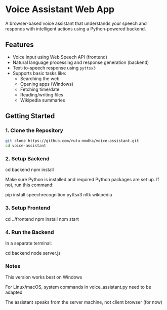 # Voice Assistant Web App

A browser-based voice assistant that understands your speech and responds with intelligent actions using a Python-powered backend.

## Features

- Voice input using Web Speech API (frontend)
- Natural language processing and response generation (backend)
- Text-to-speech response using `pyttsx3`
- Supports basic tasks like:
  - Searching the web
  - Opening apps (Windows)
  - Fetching time/date
  - Reading/writing files
  - Wikipedia summaries

## Getting Started

### 1. Clone the Repository

```bash
git clone https://github.com/rutu-modha/voice-assistant.git
cd voice-assistant
```

### 2. Setup Backend

cd backend
npm install

Make sure Python is installed and required Python packages are set up. If not, run this command:

pip install speechrecognition pyttsx3 nltk wikipedia

### 3. Setup Frontend

cd ../frontend
npm install
npm start

### 4. Run the Backend

In a separate terminal:

cd backend
node server.js

### Notes

This version works best on Windows

For Linux/macOS, system commands in voice_assistant.py need to be adapted

The assistant speaks from the server machine, not client browser (for now)
